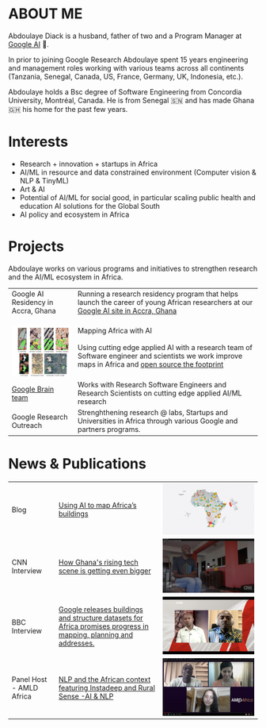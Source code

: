 # ABOUT ME

Abdoulaye Diack is a husband, father of two and a Program Manager at [Google AI](https://ai.google/) 🤖.  

In prior to joining Google Research Abdoulaye spent 15 years engineering and management roles working with various teams across all continents (Tanzania, Senegal, Canada, US, France, Germany, UK, Indonesia, etc.). 

Abdoulaye holds a Bsc degree of Software Engineering from Concordia University, Montréal, Canada. He is from Senegal :senegal: and has made Ghana :ghana: his home for the past few years. 

# Interests

 - Research + innovation + startups in Africa
 - AI/ML in resource and data constrained environment (Computer vision & NLP & TinyML) 
 - Art & AI
 - Potential of AI/ML for social good, in particular scaling public health and education AI solutions for the Global South
 - AI policy and ecosystem in Africa 

# Projects


Abdoulaye works on various programs and initiatives to strengthen research and the AI/ML ecosystem in Africa.

|  |  |
|--|--|
|Google AI Residency in Accra, Ghana| Running a research residency program that helps launch the career of young African researchers at our [Google AI site in Accra, Ghana ](https://research.google/locations/accra/)|
|<br><a href="https://arxiv.org/pdf/2107.12283.pdf"><img src="/mmeka_paper_shot.jpg" width="130" height="102"/></a>|Mapping Africa with AI <br><br>Using cutting edge applied AI with a research team of Software engineer and scientists we work improve maps in Africa and [open source the footprint](https://sites.research.google/open-buildings/) |
|[Google Brain team](https://research.google/teams/brain/) | Works with Research Software Engineers and Research Scientists on cutting edge applied AI/ML research |
|Google Research Outreach| Strenghthening research @ labs, Startups and Universities in Africa through various Google and partners programs.|

# News & Publications

|  |  | |
|--|--|--|
|Blog | [Using AI to map Africa’s buildings](https://blog.google/around-the-globe/google-africa/using-ai-to-map-africas-buildings/) |<img src="/Open-Buildings_V2b_2096x11.max-1000x1000.jpg"/>|
CNN Interview |  [How Ghana's rising tech scene is getting even bigger](https://edition.cnn.com/videos/business/2021/10/15/marketplace-africa-ghana-tech-google-uber-meqasa-spc.cnn)  | <img src="/Abdou_cnn.jpg" />|
BBC Interview |  [Google releases buildings and structure datasets for Africa promises progress in mapping, planning and addresses.](https://www.bbc.co.uk/programmes/p09qnk4d)  | <img src="/abdou_bbc.jpg" />|
Panel Host - AMLD Africa |[NLP and the African context featuring Instadeep and Rural Sense -AI & NLP](https://www.youtube.com/watch?v=MXCbp5t_q_Q&list=PLyyHDYyFFpkBSUmX-iv7JLgeNJHvRIt4M&index=17)  | <img src="/abdou_amld.jpg" />|







